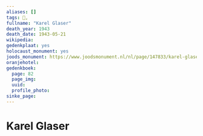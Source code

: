 ```yaml
---
aliases: []
tags: 👤, 
fullname: "Karel Glaser"
death_year: 1943
death_date: 1943-05-21
wikipedia:
gedenkplaat: yes
holocaust_monument: yes
joods_monument: https://www.joodsmonument.nl/nl/page/147833/karel-glaser
oranjehotel:
gedenkboek:
  page: 82
  page_img: 
  uuid: 
  profile_photo: 
sinke_page:
---
```


# Karel Glaser
